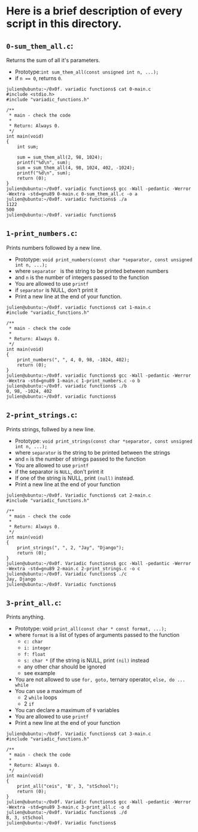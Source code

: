 # Here is a brief description of every script in this directory.


## `0-sum_them_all.c`: 
Returns the sum of all it's parameters.
- Prototype:`int sum_them_all(const unsigned int n, ...);`
- if `n == 0`, returns `0`.
```linux
julien@ubuntu:~/0x0f. variadic functions$ cat 0-main.c
#include <stdio.h>
#include "variadic_functions.h"

/**
 * main - check the code
 *
 * Return: Always 0.
 */
int main(void)
{
    int sum;

    sum = sum_them_all(2, 98, 1024);
    printf("%d\n", sum);
    sum = sum_them_all(4, 98, 1024, 402, -1024);
    printf("%d\n", sum);    
    return (0);
}
julien@ubuntu:~/0x0f. variadic functions$ gcc -Wall -pedantic -Werror -Wextra -std=gnu89 0-main.c 0-sum_them_all.c -o a
julien@ubuntu:~/0x0f. variadic functions$ ./a 
1122
500
julien@ubuntu:~/0x0f. variadic functions$ 
```


## `1-print_numbers.c`:
Prints numbers followed by a new line.
- Prototype: `void print_numbers(const char *separator, const unsigned int n, ...);`
- where `separator ` is the string to be printed between numbers
- and `n` is the number of integers passed to the function
- You are allowed to use `printf`
- if `separator` is NULL, don't print it
- Print a new line at the end of your function.
```linux
julien@ubuntu:~/0x0f. variadic functions$ cat 1-main.c
#include "variadic_functions.h"

/**
 * main - check the code
 *
 * Return: Always 0.
 */
int main(void)
{
    print_numbers(", ", 4, 0, 98, -1024, 402);
    return (0);
}
julien@ubuntu:~/0x0f. variadic functions$ gcc -Wall -pedantic -Werror -Wextra -std=gnu89 1-main.c 1-print_numbers.c -o b
julien@ubuntu:~/0x0f. variadic functions$ ./b
0, 98, -1024, 402
julien@ubuntu:~/0x0f. variadic functions$ 
```


## `2-print_strings.c`: 
Prints strings, follwed by a new line.
- Prototype: `void print_strings(const char *separator, const unsigned int n, ...);`
- where `separator` is the string to be printed between the strings
- and `n` is the number of strings passed to the function
- You are allowed to use `printf`
- if the separator is `NULL`, don't print it
- If one of the string is NULL, print `(null)` instead.
- Print a new line at the end of your function
```linux
julien@ubuntu:~/0x0f. Variadic functions$ cat 2-main.c
#include "variadic_functions.h"

/**
 * main - check the code
 *
 * Return: Always 0.
 */
int main(void)
{
    print_strings(", ", 2, "Jay", "Django");
    return (0);
}
julien@ubuntu:~/0x0f. Variadic functions$ gcc -Wall -pedantic -Werror -Wextra -std=gnu89 2-main.c 2-print_strings.c -o c
julien@ubuntu:~/0x0f. Variadic functions$ ./c 
Jay, Django
julien@ubuntu:~/0x0f. Variadic functions$ 
```


## `3-print_all.c`: 
Prints anything.
- Prototype: void `print_all(const char * const format, ...);`
- where `format` is a list of types of arguments passed to the function
	- `c: char`
	- `i: integer`
	- `f: float`
	- `s: char *` (if the string is NULL, print `(nil)` instead
	- any other char should be ignored
	- see example
- You are not allowed to use `for, goto,` ternary operator, `else, do ... while`
- You can use a maximum of
	- 2 `while` loops
	- 2 `if`
- You can declare a maximum of `9` variables
- You are allowed to use `printf`
- Print a new line at the end of your function
```linux
julien@ubuntu:~/0x0f. Variadic functions$ cat 3-main.c
#include "variadic_functions.h"

/**
 * main - check the code
 *
 * Return: Always 0.
 */
int main(void)
{
    print_all("ceis", 'B', 3, "stSchool");
    return (0);
}
julien@ubuntu:~/0x0f. Variadic functions$ gcc -Wall -pedantic -Werror -Wextra -std=gnu89 3-main.c 3-print_all.c -o d
julien@ubuntu:~/0x0f. Variadic functions$ ./d 
B, 3, stSchool
julien@ubuntu:~/0x0f. Variadic functions$ 
```

